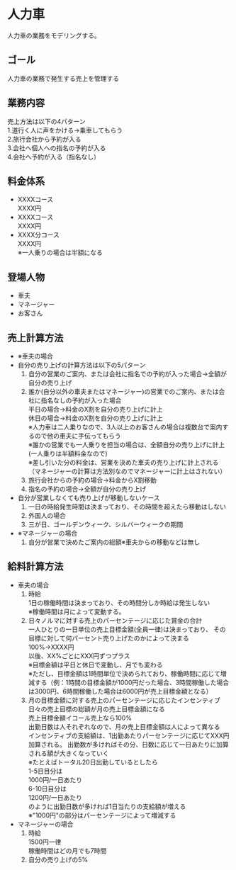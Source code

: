 人力車
===
人力車の業務をモデリングする。

## ゴール
人力車の業務で発生する売上を管理する

## 業務内容
売上方法は以下の4パターン  
 1.道行く人に声をかける→乗車してもらう  
 2.旅行会社から予約が入る   
 3.会社へ個人への指名の予約が入る  
 4.会社へ予約が入る（指名なし）
 
## 料金体系
- XXXXコース  
 XXXX円  
- XXXXコース  
 XXXX円  
- XXXX分コース  
 XXXX円  
 ※一人乗りの場合は半額になる

## 登場人物
- 車夫  
- マネージャー  
- お客さん  

## 売上計算方法  
- ※車夫の場合  
- 自分の売り上げの計算方法は以下の5パターン  
    1. 自分の営業のご案内、または会社に指名での予約が入った場合→全額が自分の売り上げ  
    2. 誰か(自分以外の車夫またはマネージャー)の営業でのご案内、または会社に指名なしの予約が入った場合  
        平日の場合→料金のX割を自分の売り上げに計上  
        休日の場合→料金のX割を自分の売り上げに計上  
        ※人力車は二人乗りなので、3人以上のお客さんの場合は複数台で案内するので他の車夫に手伝ってもらう  
        ※誰かの営業でも一人乗りを担当の場合は、全額自分の売り上げに計上(一人乗りは半額料金なので)  
        ※差し引いた分の料金は、営業を決めた車夫の売り上げに計上される（マネージャーの計算は方法別なのでマネージャーに計上はされない）  
    3. 旅行会社からの予約の場合→料金からX割移動
    4. 指名の予約の場合→全額が自分の売り上げ  
- 自分が営業しなくても売り上げが移動しないケース  
    1. 一日の時給発生時間は決まっており、その時間を超えたら移動はしない  
    2. 外国人の場合  
    3. 三が日、ゴールデンウィーク、シルバーウィークの期間  
- ※マネージャーの場合  
    1. 自分が営業で決めたご案内の総額※車夫からの移動などは無し  

## 給料計算方法  
- 車夫の場合  
    1. 時給  
         1日の稼働時間は決まっており、その時間分しか時給は発生しない  
         ※稼働時間は月によって変動する。  
    2. 日々ノルマに対する売上のパーセンテージに応じた賞金の合計  
         一人ひとりの一日単位の売上目標金額(全員一律)は決まっており、
         その目標に対して何パーセント売り上げたのかによって決まる  
          100%→XXXX円  
          以後、XX%ごとにXXX円ずつプラス  
         ※目標金額は平日と休日で変動し、月でも変わる  
         ※ただし、目標金額は1時間単位で決められており、稼働時間に応じて増減する（例：1時間の目標金額が1000円だった場合、3時間稼働した場合は3000円、6時間稼働した場合は6000円が売上目標金額となる）
    3. 月の目標金額に対する売上のパーセンテージに応じたインセンティブ  
         日々の売上目標の総額が月の売上目標金額になる  
         売上目標金額イコール売上なら100%  
         出勤日数は人それぞれなので、月の売上目標金額は人によって異なる  
         インセンティブの支給額は、1出勤あたりパーセンテージに応じてXXX円加算される。 
         出勤数が多ければその分、日数に応じて一日あたりに加算される額が大きくなっていく  
         ※たとえばトータル20日出勤しているとしたら  
         1-5日目分は  
          1000円/一日あたり  
         6-10日目分は  
          1200円/一日あたり  
      のように出勤日数が多ければ1日当たりの支給額が増える  
      ※"1000円"の部分はパーセンテージによって増減する  
- マネージャーの場合  
    1. 時給  
         1500円一律  
         稼働時間はどの月でも7時間  
    2. 自分の売り上げの5%
